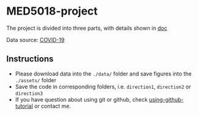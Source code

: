 # MED5018-project

The project is divided into three parts, with details shown in [doc](./MED5018-FinalProject.md)

Data source: [COVID-19](https://github.com/GoogleCloudPlatform/covid-19-open-data/)

## Instructions
- Please download data into the `./data/` folder and save figures into the `./assets/` folder
- Save the code in corresponding folders, i.e. `direction1`, `direction2` or `direction3`
- If you have question about using git or github, check [using-github-tutorial](using-github-tutorial.md) or contact me.
